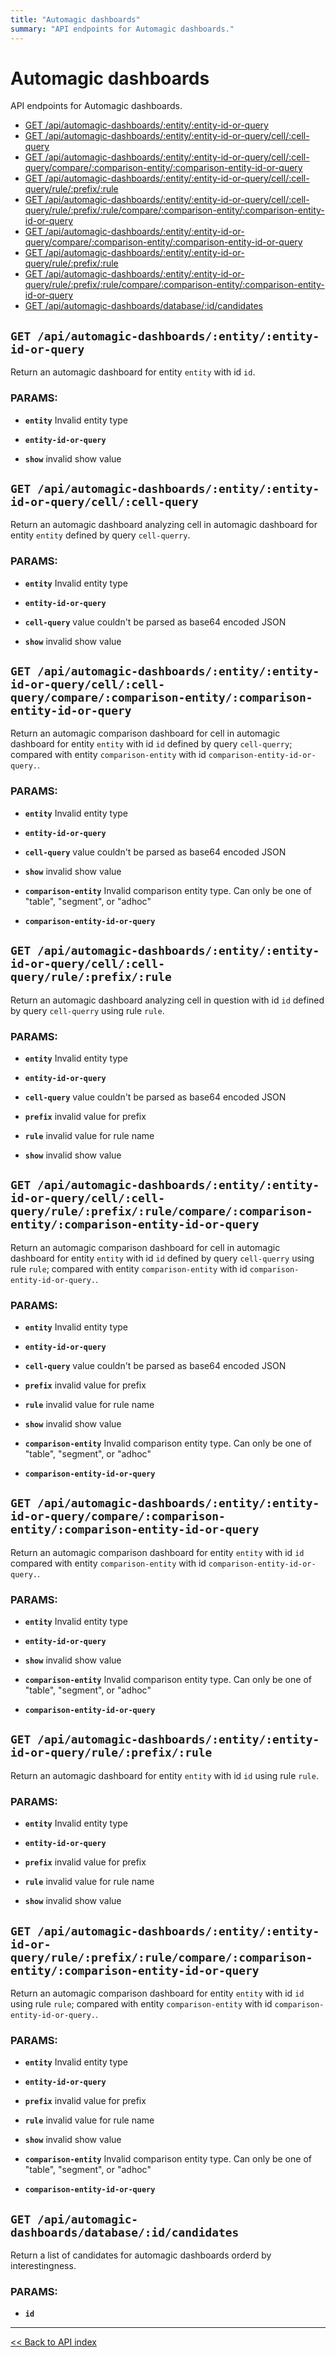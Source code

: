 ```yaml
---
title: "Automagic dashboards"
summary: "API endpoints for Automagic dashboards."
---
```


# Automagic dashboards

API endpoints for Automagic dashboards.

  - [GET /api/automagic-dashboards/:entity/:entity-id-or-query](#get-apiautomagic-dashboardsentityentity-id-or-query)
  - [GET /api/automagic-dashboards/:entity/:entity-id-or-query/cell/:cell-query](#get-apiautomagic-dashboardsentityentity-id-or-querycellcell-query)
  - [GET /api/automagic-dashboards/:entity/:entity-id-or-query/cell/:cell-query/compare/:comparison-entity/:comparison-entity-id-or-query](#get-apiautomagic-dashboardsentityentity-id-or-querycellcell-querycomparecomparison-entitycomparison-entity-id-or-query)
  - [GET /api/automagic-dashboards/:entity/:entity-id-or-query/cell/:cell-query/rule/:prefix/:rule](#get-apiautomagic-dashboardsentityentity-id-or-querycellcell-queryruleprefixrule)
  - [GET /api/automagic-dashboards/:entity/:entity-id-or-query/cell/:cell-query/rule/:prefix/:rule/compare/:comparison-entity/:comparison-entity-id-or-query](#get-apiautomagic-dashboardsentityentity-id-or-querycellcell-queryruleprefixrulecomparecomparison-entitycomparison-entity-id-or-query)
  - [GET /api/automagic-dashboards/:entity/:entity-id-or-query/compare/:comparison-entity/:comparison-entity-id-or-query](#get-apiautomagic-dashboardsentityentity-id-or-querycomparecomparison-entitycomparison-entity-id-or-query)
  - [GET /api/automagic-dashboards/:entity/:entity-id-or-query/rule/:prefix/:rule](#get-apiautomagic-dashboardsentityentity-id-or-queryruleprefixrule)
  - [GET /api/automagic-dashboards/:entity/:entity-id-or-query/rule/:prefix/:rule/compare/:comparison-entity/:comparison-entity-id-or-query](#get-apiautomagic-dashboardsentityentity-id-or-queryruleprefixrulecomparecomparison-entitycomparison-entity-id-or-query)
  - [GET /api/automagic-dashboards/database/:id/candidates](#get-apiautomagic-dashboardsdatabaseidcandidates)

## `GET /api/automagic-dashboards/:entity/:entity-id-or-query`

Return an automagic dashboard for entity `entity` with id `id`.

### PARAMS:

*  **`entity`** Invalid entity type

*  **`entity-id-or-query`** 

*  **`show`** invalid show value

## `GET /api/automagic-dashboards/:entity/:entity-id-or-query/cell/:cell-query`

Return an automagic dashboard analyzing cell in  automagic dashboard for entity `entity`
   defined by
   query `cell-querry`.

### PARAMS:

*  **`entity`** Invalid entity type

*  **`entity-id-or-query`** 

*  **`cell-query`** value couldn't be parsed as base64 encoded JSON

*  **`show`** invalid show value

## `GET /api/automagic-dashboards/:entity/:entity-id-or-query/cell/:cell-query/compare/:comparison-entity/:comparison-entity-id-or-query`

Return an automagic comparison dashboard for cell in automagic dashboard for entity `entity`
   with id `id` defined by query `cell-querry`; compared with entity `comparison-entity` with id
   `comparison-entity-id-or-query.`.

### PARAMS:

*  **`entity`** Invalid entity type

*  **`entity-id-or-query`** 

*  **`cell-query`** value couldn't be parsed as base64 encoded JSON

*  **`show`** invalid show value

*  **`comparison-entity`** Invalid comparison entity type. Can only be one of "table", "segment", or "adhoc"

*  **`comparison-entity-id-or-query`**

## `GET /api/automagic-dashboards/:entity/:entity-id-or-query/cell/:cell-query/rule/:prefix/:rule`

Return an automagic dashboard analyzing cell in question  with id `id` defined by
   query `cell-querry` using rule `rule`.

### PARAMS:

*  **`entity`** Invalid entity type

*  **`entity-id-or-query`** 

*  **`cell-query`** value couldn't be parsed as base64 encoded JSON

*  **`prefix`** invalid value for prefix

*  **`rule`** invalid value for rule name

*  **`show`** invalid show value

## `GET /api/automagic-dashboards/:entity/:entity-id-or-query/cell/:cell-query/rule/:prefix/:rule/compare/:comparison-entity/:comparison-entity-id-or-query`

Return an automagic comparison dashboard for cell in automagic dashboard for entity `entity`
   with id `id` defined by query `cell-querry` using rule `rule`; compared with entity
   `comparison-entity` with id `comparison-entity-id-or-query.`.

### PARAMS:

*  **`entity`** Invalid entity type

*  **`entity-id-or-query`** 

*  **`cell-query`** value couldn't be parsed as base64 encoded JSON

*  **`prefix`** invalid value for prefix

*  **`rule`** invalid value for rule name

*  **`show`** invalid show value

*  **`comparison-entity`** Invalid comparison entity type. Can only be one of "table", "segment", or "adhoc"

*  **`comparison-entity-id-or-query`**

## `GET /api/automagic-dashboards/:entity/:entity-id-or-query/compare/:comparison-entity/:comparison-entity-id-or-query`

Return an automagic comparison dashboard for entity `entity` with id `id` compared with entity
   `comparison-entity` with id `comparison-entity-id-or-query.`.

### PARAMS:

*  **`entity`** Invalid entity type

*  **`entity-id-or-query`** 

*  **`show`** invalid show value

*  **`comparison-entity`** Invalid comparison entity type. Can only be one of "table", "segment", or "adhoc"

*  **`comparison-entity-id-or-query`**

## `GET /api/automagic-dashboards/:entity/:entity-id-or-query/rule/:prefix/:rule`

Return an automagic dashboard for entity `entity` with id `id` using rule `rule`.

### PARAMS:

*  **`entity`** Invalid entity type

*  **`entity-id-or-query`** 

*  **`prefix`** invalid value for prefix

*  **`rule`** invalid value for rule name

*  **`show`** invalid show value

## `GET /api/automagic-dashboards/:entity/:entity-id-or-query/rule/:prefix/:rule/compare/:comparison-entity/:comparison-entity-id-or-query`

Return an automagic comparison dashboard for entity `entity` with id `id` using rule `rule`;
   compared with entity `comparison-entity` with id `comparison-entity-id-or-query.`.

### PARAMS:

*  **`entity`** Invalid entity type

*  **`entity-id-or-query`** 

*  **`prefix`** invalid value for prefix

*  **`rule`** invalid value for rule name

*  **`show`** invalid show value

*  **`comparison-entity`** Invalid comparison entity type. Can only be one of "table", "segment", or "adhoc"

*  **`comparison-entity-id-or-query`**

## `GET /api/automagic-dashboards/database/:id/candidates`

Return a list of candidates for automagic dashboards orderd by interestingness.

### PARAMS:

*  **`id`**

---

[<< Back to API index](../api-documentation.md)